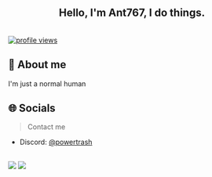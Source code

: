 <!-- Introduction -->
<div align="center">
  <h2> Hello, I'm Ant767, I do things.</h2>
  </a>
  <br />
</div>

<div>  
  <a href="https://github.com/Ant767">
    <img src="https://komarev.com/ghpvc/?username=Ant767&label=Visitors" alt="profile views" />
  </a>
</div>

<!-- About -->
<h2>📌 About me</h2>
I'm just a normal human

<!-- Socials -->
<h2>🌐 Socials</h2>

> Contact me

- Discord: [@powertrash](https://discordapp.com/users/693208615451885568/)

<!-- Profile -->
<br />
<img src="https://github-readme-stats.vercel.app/api?username=Ant767&theme=onedark&show_icons=true">
<img src="https://github-readme-stats.vercel.app/api/top-langs/?username=Ant767&theme=onedark&show_icons=true">
